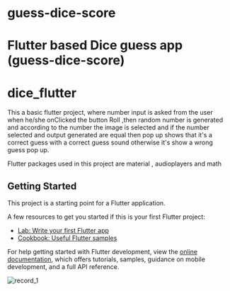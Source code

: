 # guess-dice-score
Flutter based Dice guess app
(guess-dice-score)
=======
# dice_flutter

This a basic flutter project, where number input is asked from the user when he/she onClicked the button Roll ,then random number is generated and according to the number the image is selected and if the number selected and output generated are equal then pop up shows that it's a correct guess with a correct guess sound otherwise it's show a wrong guess pop up.

Flutter packages used in this project are material , audioplayers and math

## Getting Started

This project is a starting point for a Flutter application.

A few resources to get you started if this is your first Flutter project:

- [Lab: Write your first Flutter app](https://docs.flutter.dev/get-started/codelab)
- [Cookbook: Useful Flutter samples](https://docs.flutter.dev/cookbook)

For help getting started with Flutter development, view the
[online documentation](https://docs.flutter.dev/), which offers tutorials,
samples, guidance on mobile development, and a full API reference.

 ![record_1](https://github.com/Balaji-spyder/guess-dice-score/assets/115569923/55117bb4-4d3d-4c8c-9ebe-1f03379cc908)
